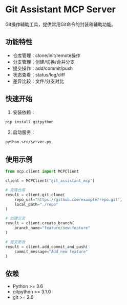 # Git Assistant MCP Server

Git操作辅助工具，提供常用Git命令的封装和辅助功能。

## 功能特性

- 仓库管理：clone/init/remote操作
- 分支管理：创建/切换/合并分支
- 提交操作：add/commit/push
- 状态查看：status/log/diff
- 差异比较：文件/分支对比

## 快速开始

1. 安装依赖：
```bash
pip install gitpython
```

2. 启动服务：
```bash
python src/server.py
```

## 使用示例

```python
from mcp.client import MCPClient

client = MCPClient("git_assistant_mcp")

# 克隆仓库
result = client.git_clone(
    repo_url="https://github.com/example/repo.git",
    local_path="./repo"
)

# 创建分支
result = client.create_branch(
    branch_name="feature/new-feature"
)

# 提交更改
result = client.add_commit_and_push(
    commit_message="Add new feature"
)
```

## 依赖

- Python >= 3.6
- gitpython >= 3.1.0
- git >= 2.0